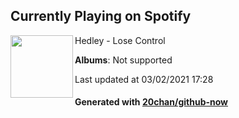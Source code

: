 ## Currently Playing on Spotify

[<img align="left" width="100" src="https://i.scdn.co/image/ab67616d0000b273b7654c3200adac6a101db0ab">](https://open.spotify.com/album/7p7QkA2uAymfgGkyhuNa7J)

Hedley - Lose Control

**Albums**: Not supported

Last updated at 03/02/2021 17:28

#### Generated with [20chan/github-now](https://github.com/20chan/github-now)


<!--
**20chan/20chan** is a ✨ _special_ ✨ repository because its `README.md` (this file) appears on your GitHub profile.

Here are some ideas to get you started:

- 🔭 I’m currently working on ...
- 🌱 I’m currently learning ...
- 👯 I’m looking to collaborate on ...
- 🤔 I’m looking for help with ...
- 💬 Ask me about ...
- 📫 How to reach me: ...
- 😄 Pronouns: ...
- ⚡ Fun fact: ...
-->
